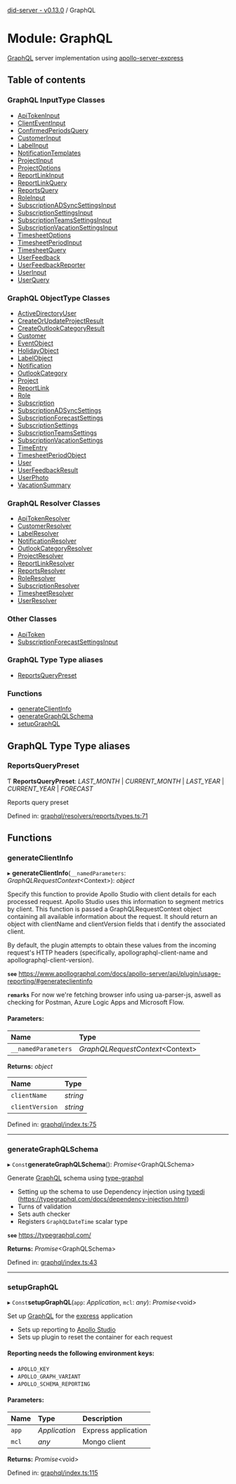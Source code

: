 [did-server - v0.13.0](../README.md) / GraphQL

# Module: GraphQL

[GraphQL](https://graphql.org/) server implementation using
[apollo-server-express](https://www.npmjs.com/package/apollo-server-express)

## Table of contents

### GraphQL InputType Classes

- [ApiTokenInput](../classes/graphql.apitokeninput.md)
- [ClientEventInput](../classes/graphql.clienteventinput.md)
- [ConfirmedPeriodsQuery](../classes/graphql.confirmedperiodsquery.md)
- [CustomerInput](../classes/graphql.customerinput.md)
- [LabelInput](../classes/graphql.labelinput.md)
- [NotificationTemplates](../classes/graphql.notificationtemplates.md)
- [ProjectInput](../classes/graphql.projectinput.md)
- [ProjectOptions](../classes/graphql.projectoptions.md)
- [ReportLinkInput](../classes/graphql.reportlinkinput.md)
- [ReportLinkQuery](../classes/graphql.reportlinkquery.md)
- [ReportsQuery](../classes/graphql.reportsquery.md)
- [RoleInput](../classes/graphql.roleinput.md)
- [SubscriptionADSyncSettingsInput](../classes/graphql.subscriptionadsyncsettingsinput.md)
- [SubscriptionSettingsInput](../classes/graphql.subscriptionsettingsinput.md)
- [SubscriptionTeamsSettingsInput](../classes/graphql.subscriptionteamssettingsinput.md)
- [SubscriptionVacationSettingsInput](../classes/graphql.subscriptionvacationsettingsinput.md)
- [TimesheetOptions](../classes/graphql.timesheetoptions.md)
- [TimesheetPeriodInput](../classes/graphql.timesheetperiodinput.md)
- [TimesheetQuery](../classes/graphql.timesheetquery.md)
- [UserFeedback](../classes/graphql.userfeedback.md)
- [UserFeedbackReporter](../classes/graphql.userfeedbackreporter.md)
- [UserInput](../classes/graphql.userinput.md)
- [UserQuery](../classes/graphql.userquery.md)

### GraphQL ObjectType Classes

- [ActiveDirectoryUser](../classes/graphql.activedirectoryuser.md)
- [CreateOrUpdateProjectResult](../classes/graphql.createorupdateprojectresult.md)
- [CreateOutlookCategoryResult](../classes/graphql.createoutlookcategoryresult.md)
- [Customer](../classes/graphql.customer.md)
- [EventObject](../classes/graphql.eventobject.md)
- [HolidayObject](../classes/graphql.holidayobject.md)
- [LabelObject](../classes/graphql.labelobject.md)
- [Notification](../classes/graphql.notification.md)
- [OutlookCategory](../classes/graphql.outlookcategory.md)
- [Project](../classes/graphql.project.md)
- [ReportLink](../classes/graphql.reportlink.md)
- [Role](../classes/graphql.role.md)
- [Subscription](../classes/graphql.subscription.md)
- [SubscriptionADSyncSettings](../classes/graphql.subscriptionadsyncsettings.md)
- [SubscriptionForecastSettings](../classes/graphql.subscriptionforecastsettings.md)
- [SubscriptionSettings](../classes/graphql.subscriptionsettings.md)
- [SubscriptionTeamsSettings](../classes/graphql.subscriptionteamssettings.md)
- [SubscriptionVacationSettings](../classes/graphql.subscriptionvacationsettings.md)
- [TimeEntry](../classes/graphql.timeentry.md)
- [TimesheetPeriodObject](../classes/graphql.timesheetperiodobject.md)
- [User](../classes/graphql.user.md)
- [UserFeedbackResult](../classes/graphql.userfeedbackresult.md)
- [UserPhoto](../classes/graphql.userphoto.md)
- [VacationSummary](../classes/graphql.vacationsummary.md)

### GraphQL Resolver Classes

- [ApiTokenResolver](../classes/graphql.apitokenresolver.md)
- [CustomerResolver](../classes/graphql.customerresolver.md)
- [LabelResolver](../classes/graphql.labelresolver.md)
- [NotificationResolver](../classes/graphql.notificationresolver.md)
- [OutlookCategoryResolver](../classes/graphql.outlookcategoryresolver.md)
- [ProjectResolver](../classes/graphql.projectresolver.md)
- [ReportLinkResolver](../classes/graphql.reportlinkresolver.md)
- [ReportsResolver](../classes/graphql.reportsresolver.md)
- [RoleResolver](../classes/graphql.roleresolver.md)
- [SubscriptionResolver](../classes/graphql.subscriptionresolver.md)
- [TimesheetResolver](../classes/graphql.timesheetresolver.md)
- [UserResolver](../classes/graphql.userresolver.md)

### Other Classes

- [ApiToken](../classes/graphql.apitoken.md)
- [SubscriptionForecastSettingsInput](../classes/graphql.subscriptionforecastsettingsinput.md)

### GraphQL Type Type aliases

- [ReportsQueryPreset](graphql.md#reportsquerypreset)

### Functions

- [generateClientInfo](graphql.md#generateclientinfo)
- [generateGraphQLSchema](graphql.md#generategraphqlschema)
- [setupGraphQL](graphql.md#setupgraphql)

## GraphQL Type Type aliases

### ReportsQueryPreset

Ƭ **ReportsQueryPreset**: *LAST_MONTH* \| *CURRENT_MONTH* \| *LAST_YEAR* \| *CURRENT_YEAR* \| *FORECAST*

Reports query preset

Defined in: [graphql/resolvers/reports/types.ts:71](https://github.com/Puzzlepart/did/blob/dev/server/graphql/resolvers/reports/types.ts#L71)

## Functions

### generateClientInfo

▸ **generateClientInfo**(`__namedParameters`: *GraphQLRequestContext*<Context\>): *object*

Specify this function to provide Apollo Studio with client details
for each processed request. Apollo Studio uses this information to
segment metrics by client. This function is passed a GraphQLRequestContext
object containing all available information about the request. It should
return an object with clientName and clientVersion fields that i
dentify the associated client.

By default, the plugin attempts to obtain these values from the incoming
request's HTTP headers (specifically, apollographql-client-name and apollographql-client-version).

**`see`** https://www.apollographql.com/docs/apollo-server/api/plugin/usage-reporting/#generateclientinfo

**`remarks`** For now we're fetching browser info using ua-parser-js, aswell as checking
for Postman, Azure Logic Apps and Microsoft Flow.

#### Parameters:

Name | Type |
:------ | :------ |
`__namedParameters` | *GraphQLRequestContext*<Context\> |

**Returns:** *object*

Name | Type |
:------ | :------ |
`clientName` | *string* |
`clientVersion` | *string* |

Defined in: [graphql/index.ts:75](https://github.com/Puzzlepart/did/blob/dev/server/graphql/index.ts#L75)

___

### generateGraphQLSchema

▸ `Const`**generateGraphQLSchema**(): *Promise*<GraphQLSchema\>

Generate [GraphQL](https://graphql.org/) schema using
[type-graphql](https://www.npmjs.com/package/type-graphql)

* Setting up the schema to use Dependency injection using
 [typedi](https://www.npmjs.com/package/typedi) (https://typegraphql.com/docs/dependency-injection.html)
* Turns of validation
* Sets auth checker
* Registers `GraphQLDateTime` scalar type

**`see`** https://typegraphql.com/

**Returns:** *Promise*<GraphQLSchema\>

Defined in: [graphql/index.ts:43](https://github.com/Puzzlepart/did/blob/dev/server/graphql/index.ts#L43)

___

### setupGraphQL

▸ `Const`**setupGraphQL**(`app`: *Application*, `mcl`: *any*): *Promise*<void\>

Set up [GraphQL](https://graphql.org/) for the [express](https://www.npmjs.com/package/express)
application

* Sets up reporting to [Apollo Studio](https://studio.apollographql.com/org/puzzlepart/graphs)
* Sets up plugin to reset the container for each request

#### Reporting needs the following environment keys: ####

* `APOLLO_KEY`
* `APOLLO_GRAPH_VARIANT`
* `APOLLO_SCHEMA_REPORTING`

#### Parameters:

Name | Type | Description |
:------ | :------ | :------ |
`app` | *Application* | Express application   |
`mcl` | *any* | Mongo client    |

**Returns:** *Promise*<void\>

Defined in: [graphql/index.ts:115](https://github.com/Puzzlepart/did/blob/dev/server/graphql/index.ts#L115)
